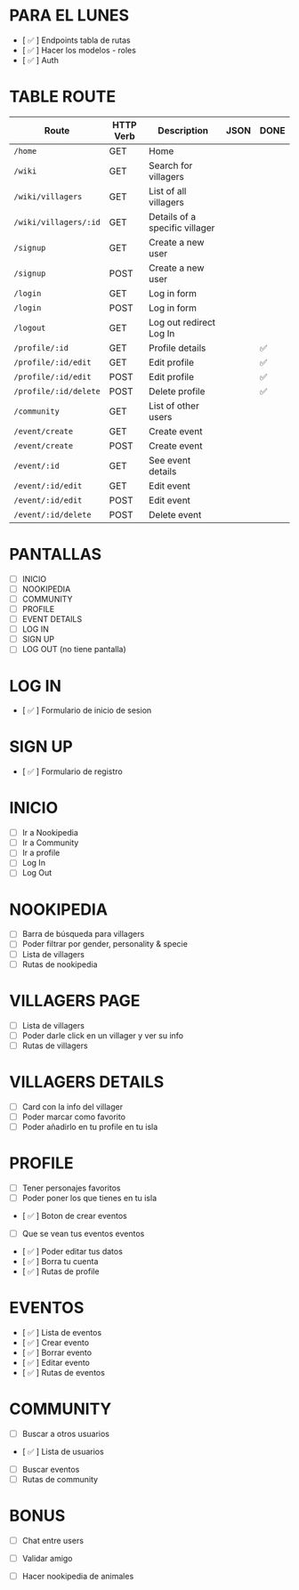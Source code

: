 # PARA EL LUNES
- [ ✅ ] Endpoints tabla de rutas
- [ ✅ ] Hacer los modelos - roles
- [ ✅ ] Auth

# TABLE ROUTE 

| Route                      | HTTP Verb | Description                   | JSON      |   DONE  |
| -------------------------- | --------- | ------------------------------|-----------|---------|
| `/home`                    | GET       | Home                          |           |         |
| `/wiki`                    | GET       | Search for villagers          |           |         |
| `/wiki/villagers`          | GET       | List of all villagers         |           |         |
| `/wiki/villagers/:id`      | GET       | Details of a specific villager |           |         |
| `/signup`                  | GET       | Create a new user             |           |         |
| `/signup`                  | POST      | Create a new user             |           |         |
| `/login`                   | GET       | Log in form                   |           |         |
| `/login`                   | POST      | Log in form                   |           |         |
| `/logout`                  | GET       | Log out redirect Log In       |           |         |
| `/profile/:id`              | GET       | Profile details                |           |    ✅    |
| `/profile/:id/edit`         | GET       | Edit profile                   |           |    ✅    |
| `/profile/:id/edit`         | POST      | Edit profile                   |           |    ✅    |
| `/profile/:id/delete`       | POST      | Delete profile                 |           |    ✅    |
| `/community`               | GET       | List of other users           |           |          |
| `/event/create`            | GET       | Create event                  |           |          |
| `/event/create`            | POST      | Create event                  |           |          |
| `/event/:id`               | GET       | See event details             |           |          |
| `/event/:id/edit`          | GET       | Edit event                    |           |          |
| `/event/:id/edit`          | POST      | Edit event                    |           |          |
| `/event/:id/delete`        | POST      | Delete event                  |           |          |


# PANTALLAS 
- [ ] INICIO
- [ ] NOOKIPEDIA
- [ ] COMMUNITY
- [ ] PROFILE
- [ ] EVENT DETAILS
- [ ] LOG IN
- [ ] SIGN UP
- [ ] LOG OUT (no tiene pantalla)

<!---------------------------->

# LOG IN
- [ ✅ ] Formulario de inicio de sesion

# SIGN UP
- [ ✅ ] Formulario de registro

# INICIO
- [ ] Ir a Nookipedia
- [ ] Ir a Community
- [ ] Ir a profile
- [ ] Log In
- [ ] Log Out

# NOOKIPEDIA
- [ ] Barra de búsqueda para villagers
- [ ] Poder filtrar por gender, personality & specie
- [ ] Lista de villagers
- [ ] Rutas de nookipedia

# VILLAGERS PAGE
- [ ] Lista de villagers
- [ ] Poder darle click en un villager y ver su info
- [ ] Rutas de villagers

# VILLAGERS DETAILS
- [ ] Card con la info del villager
- [ ] Poder marcar como favorito
- [ ] Poder añadirlo en tu profile en tu isla

# PROFILE
- [ ] Tener personajes favoritos
- [ ] Poder poner los que tienes en tu isla
- [ ✅ ] Boton de crear eventos 
- [ ] Que se vean tus eventos eventos 
- [ ✅ ] Poder editar tus datos 
- [ ✅ ] Borra tu cuenta
- [ ✅ ] Rutas de profile

# EVENTOS
- [ ✅ ] Lista de eventos
- [ ✅ ] Crear evento
- [ ✅ ] Borrar evento
- [ ✅ ] Editar evento
- [ ✅ ] Rutas de eventos

# COMMUNITY
- [ ] Buscar a otros usuarios
- [ ✅ ] Lista de usuarios
- [ ] Buscar eventos
- [ ] Rutas de community

# BONUS
- [ ] Chat entre users
- [ ] Validar amigo
- [ ] Hacer nookipedia de animales







